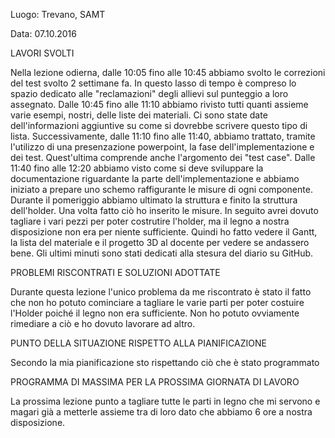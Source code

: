 Luogo: Trevano, SAMT

Data: 07.10.2016

LAVORI SVOLTI

Nella lezione odierna, dalle 10:05 fino alle 10:45 abbiamo svolto le correzioni del test svolto 2 settimane fa. In questo lasso di tempo è compreso lo spazio dedicato alle "reclamazioni" degli allievi sul punteggio a loro assegnato. 
Dalle 10:45 fino alle 11:10 abbiamo rivisto tutti quanti assieme varie esempi, nostri, delle liste dei materiali. Ci sono state date dell'informazioni aggiuntive su come si dovrebbe scrivere questo tipo di lista. 
Successivamente, dalle 11:10 fino alle 11:40, abbiamo trattato, tramite l'utilizzo di una presenzazione powerpoint, la fase dell'implementazione e dei test. Quest'ultima comprende anche l'argomento dei "test case". 
Dalle 11:40 fino alle 12:20 abbiamo visto come si deve sviluppare la documentazione riguardante la parte dell'implementazione e abbiamo iniziato a prepare uno schemo raffigurante le misure di ogni componente.
Durante il pomeriggio abbiamo ultimato la struttura e finito la struttura dell'holder. Una volta fatto ciò ho inserito le misure. In seguito avrei dovuto tagliare i vari pezzi per poter costrutire l'holder, ma il legno a nostra disposizione non era per niente sufficiente. Quindi ho fatto vedere il Gantt, la lista del materiale e il progetto 3D al docente per vedere se andassero bene. Gli ultimi minuti sono stati dedicati alla stesura del diario su GitHub.

PROBLEMI RISCONTRATI E SOLUZIONI ADOTTATE

Durante questa lezione l'unico problema da me riscontrato è stato il fatto che non ho potuto cominciare a tagliare le varie parti per poter costuire l'Holder poiché il legno non era sufficiente. Non ho potuto ovviamente rimediare a ciò e ho dovuto lavorare ad altro. 

PUNTO DELLA SITUAZIONE RISPETTO ALLA PIANIFICAZIONE

Secondo la mia pianificazione sto rispettando ciò che è stato programmato

PROGRAMMA DI MASSIMA PER LA PROSSIMA GIORNATA DI LAVORO

La prossima lezione punto a tagliare tutte le parti in legno che mi servono e magari già a metterle assieme tra di loro dato che abbiamo 6 ore a nostra disposizione.

